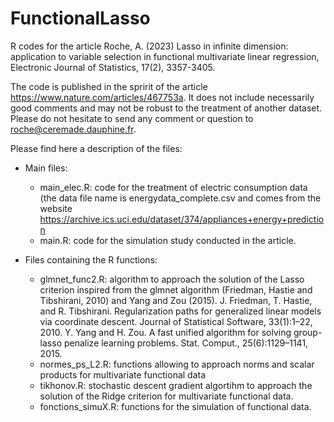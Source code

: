 # FunctionalLasso
R codes for the article Roche, A. (2023) Lasso in infinite dimension: application to variable selection in functional multivariate linear regression, Electronic Journal of Statistics, 17(2), 3357-3405.

The code is published in the spririt of the article https://www.nature.com/articles/467753a. It does not include necessarily good comments and may not be robust to the treatment of another dataset. Please do not hesitate to send any comment or question to roche@ceremade.dauphine.fr. 

Please find here a description of the files: 
* Main files: 
  - main_elec.R: code for the treatment of electric consumption data (the data file name is energydata_complete.csv and comes from the website https://archive.ics.uci.edu/dataset/374/appliances+energy+prediction
  - main.R: code for the simulation study conducted in the article.
 
* Files containing the R functions:
  - glmnet_func2.R: algorithm to approach the solution of the Lasso criterion inspired from the glmnet algorithm (Friedman, Hastie and Tibshirani, 2010) and Yang and Zou (2015). 
        J. Friedman, T. Hastie, and R. Tibshirani. Regularization paths for generalized linear models via coordinate descent. Journal of Statistical Software,
33(1):1–22, 2010.
      Y. Yang and H. Zou. A fast unified algorithm for solving group-lasso penalize learning problems. Stat. Comput., 25(6):1129–1141, 2015.
  - normes_ps_L2.R: functions allowing to approach norms and scalar products for multivariate functional data
  - tikhonov.R: stochastic descent gradient algortihm to approach the solution of the Ridge criterion for multivariate functional data.
  - fonctions_simuX.R: functions for the simulation of functional data. 
